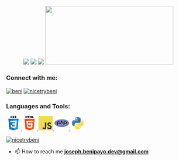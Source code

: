 <div align="center">
   <img src="https://github-readme-stats.vercel.app/api?username=nicetrybeni&show_icons=true&theme=radical" style="width: 400px; max-width: 100%" />
   <img src="https://streak-stats.demolab.com?user=nicetrybeni&theme=radical" style="width: 400px; max-width: 100%" />
   <img height="160px" src="https://github-readme-stats.vercel.app/api/top-langs/?username=nicetrybeni&layout=compact&show_icons=true&theme=radical" />
   <img width="350px" height="160px" src="https://github-profile-trophy.vercel.app/?username=nicetrybeni&theme=radical&row=2&column=4&no-bg=false)](https://github.com/ryo-ma/github-profile-trophy">
</div>

<h3 align="left">Connect with me:</h3>
<p align="left">
<a href="www.youtube.com/@BENI-dev" target="blank"><img align="center" src="https://raw.githubusercontent.com/rahuldkjain/github-profile-readme-generator/master/src/images/icons/Social/youtube.svg" alt="beni" height="30" width="40" /></a>
<a href="https://linkedin.com/in/nicetrybeni" target="blank"><img align="center" src="https://raw.githubusercontent.com/rahuldkjain/github-profile-readme-generator/master/src/images/icons/Social/linked-in-alt.svg" alt="nicetrybeni" height="30" width="40" /></a>
</p>

<h3 align="left">Languages and Tools:</h3>
<p align="left"> <a href="https://www.w3schools.com/css/" target="_blank" rel="noreferrer"> <img src="https://raw.githubusercontent.com/devicons/devicon/master/icons/css3/css3-original-wordmark.svg" alt="css3" width="40" height="40"/> </a> <a href="https://www.w3.org/html/" target="_blank" rel="noreferrer"> <img src="https://raw.githubusercontent.com/devicons/devicon/master/icons/html5/html5-original-wordmark.svg" alt="html5" width="40" height="40"/> </a> <a href="https://developer.mozilla.org/en-US/docs/Web/JavaScript" target="_blank" rel="noreferrer"> <img src="https://raw.githubusercontent.com/devicons/devicon/master/icons/javascript/javascript-original.svg" alt="javascript" width="40" height="40"/> </a> <a href="https://www.php.net" target="_blank" rel="noreferrer"> <img src="https://raw.githubusercontent.com/devicons/devicon/master/icons/php/php-original.svg" alt="php" width="40" height="40"/> </a> <a href="https://www.python.org" target="_blank" rel="noreferrer"> <img src="https://raw.githubusercontent.com/devicons/devicon/master/icons/python/python-original.svg" alt="python" width="40" height="40"/> </a> </p>

<p align="left"> <a href="https://github.com/ryo-ma/github-profile-trophy"><img src="https://github-profile-trophy.vercel.app/?username=nicetrybeni" alt="nicetrybeni" /></a> </p>

- 📫 How to reach me **joseph.benipayo.dev@gmail.com**
